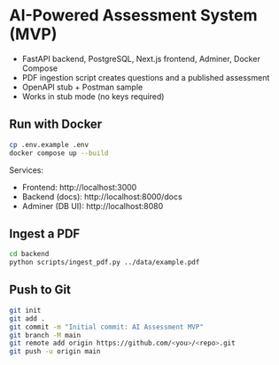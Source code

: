 # AI-Powered Assessment System (MVP)

- FastAPI backend, PostgreSQL, Next.js frontend, Adminer, Docker Compose
- PDF ingestion script creates questions and a published assessment
- OpenAPI stub + Postman sample
- Works in stub mode (no keys required)

## Run with Docker
```bash
cp .env.example .env
docker compose up --build
```
Services:
- Frontend: http://localhost:3000
- Backend (docs): http://localhost:8000/docs
- Adminer (DB UI): http://localhost:8080

## Ingest a PDF
```bash
cd backend
python scripts/ingest_pdf.py ../data/example.pdf
```

## Push to Git
```bash
git init
git add .
git commit -m "Initial commit: AI Assessment MVP"
git branch -M main
git remote add origin https://github.com/<you>/<repo>.git
git push -u origin main
```
